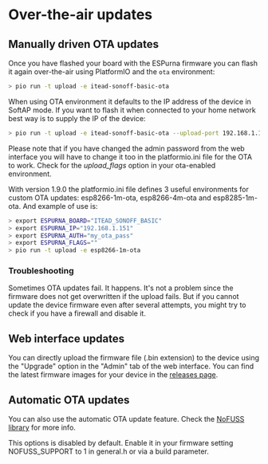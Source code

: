 # Over-the-air updates

## Manually driven OTA updates

Once you have flashed your board with the ESPurna firmware you can flash it again over-the-air using PlatformIO and the ```ota``` environment:

```bash
> pio run -t upload -e itead-sonoff-basic-ota
```

When using OTA environment it defaults to the IP address of the device in SoftAP mode. If you want to flash it when connected to your home network best way is to supply the IP of the device:

```bash
> pio run -t upload -e itead-sonoff-basic-ota --upload-port 192.168.1.151
```

Please note that if you have changed the admin password from the web interface you will have to change it too in the platformio.ini file for the OTA to work. Check for the *upload_flags* option in your ota-enabled environment.

With version 1.9.0 the platformio.ini file defines 3 useful environments for custom OTA updates: esp8266-1m-ota, esp8266-4m-ota and esp8285-1m-ota. And example of use is:

```bash
> export ESPURNA_BOARD="ITEAD_SONOFF_BASIC"
> export ESPURNA_IP="192.168.1.151"
> export ESPURNA_AUTH="my_ota_pass"
> export ESPURNA_FLAGS=""
> pio run -t upload -e esp8266-1m-ota
```

### Troubleshooting

Sometimes OTA updates fail. It happens. It's not a problem since the firmware does not get overwritten if the upload fails. But if you cannot update the device firmware even after several attempts, you might try to check if you have a firewall and disable it.

## Web interface updates

You can directly upload the firmware file (.bin extension) to the device using the "Upgrade" option in the "Admin" tab of the web interface. You can find the latest firmware images for your device in the [releases page](https://github.com/xoseperez/espurna/releases/).

## Automatic OTA updates

You can also use the automatic OTA update feature. Check the [NoFUSS library](https://bitbucket.org/xoseperez/nofuss) for more info.

This options is disabled by default. Enable it in your firmware setting NOFUSS_SUPPORT to 1 in general.h or via a build parameter.
